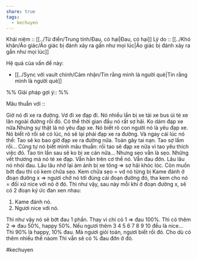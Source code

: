```yaml
---
share: true
tags:
  - kechuyen
---
```


Khái niệm :: [[../Từ điển/Trung tính/Đau, có hại|Đau, có hại]]
Lý do :: [[../Khó khăn/Ảo giác/Ảo giác bị đánh xảy ra gần như mọi lúc|Ảo giác bị đánh xảy ra gần như mọi lúc]]

Hệ quả của vấn đề này:
- [[../Sync với vault chính/Cảm nhận/Tin rằng mình là người què|Tin rằng mình là người què]]


%%
Giải pháp gợi ý:: 
%%



Mâu thuẫn với :: 

Giờ nó đi xe ra đường.
Vd đi xe đạp đi.
Nó nhiều lần bị xe tải xe bus ủi té xe lăn ngoài đường rồi đó.
Có thể thời gian đầu nó rất sợ hãi.
Ko dám đạp xe nữa.Nhưng sự thật là nó yêu đạp xe.
Nó biết rõ con người nó là yêu đạp xe.
Nó biết rõ rồi sẽ có lúc, nó sẽ lại phải đạp xe ra đường.
Và ngay cái lúc nó thề: Tao sẽ ko bao giờ đạp xe ra đường nữa. Toàn gây tai nạn. Tao sợ lắm rồi...
Cũng tự nó biết mình mâu thuẫn: rồi tao sẽ đạp xe nữa vì tao yêu thích việc đó. Tao tin lần sau sẽ ko bị xe cán nữa...
Nhưng sẹo vẫn là sẹo.
Những vết thương mà nó té xe đạp.
Vẫn hằn trên cơ thể nó.
Vẫn đau đớn.
Lâu lâu nó nhói đau.
Lâu lâu nhớ lại ám ảnh bị xe tông => sợ hãi khóc lóc.
Còn muốn bớt đau thì có kem chữa sẹo.
Kem chữa sẹo = vd nó từng bị Kame đánh ở đoạn đường x => ngươi chở nó tới đúng cái đoạn đường đó, tha kem cho nó = đối xử nice với nó ở đó.
Thì như vậy, sau này mỗi khi ở đoạn đường x, sẽ có 2 đoạn ký ức đan xen nhau:
1. Kame đánh nó.
2. Ngươi nice với nó.

Thì như vậy nó sẽ bớt đau 1 phần.
Thay vì chỉ có 1 => đau 100%.
Thì có thêm 2 => đau 50%, happy 50%.
Nếu ngươi thêm 3 4 5 6 7 8 9 10 đều là nice...
Thì 90% là happy, 10% đau.
Mà ngươi giỏi toán, ngươi biết rồi đó.
Cho dù có thêm nhiều thế nàom
Thì vẫn sẽ có % đau đớn ở đó.

#kechuyen